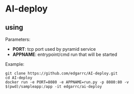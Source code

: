 # AI-deploy

## using

Parameters:

- **PORT**: tcp port used by pyramid service
- **APPNAME**: entrypoint/cmd run that will be started

Example:

```
git clone https://github.com/edgarrc/AI-deploy.git
cd AI-deploy
docker run -e PORT=8080 -e APPNAME=run.py -p 8080:80 -v $(pwd)/sampleapp:/app -it edgarrc/ai-deploy
```
